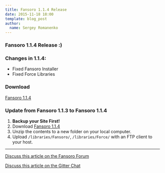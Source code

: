 ```yaml
---
title: Fansoro 1.1.4 Release
date: 2015-11-18 18:00
template: blog_post
author:
  name: Sergey Romanenko
---
```


### Fansoro 1.1.4 Release :)    

### Changes in 1.1.4:  
* Fixed Fansoro Installer  
* Fixed Force Libraries  


### Download  
[<i class="fa fa-download"></i> Fansoro 1.1.4](https://github.com/fansoro-cms/fansoro/releases/download/v1.1.4/fansoro-1.1.4.zip)  

### Update from Fansoro 1.1.3 to Fansoro 1.1.4  
1. **Backup your Site First!**    
2. Download [Fansoro 1.1.4](https://github.com/fansoro-cms/fansoro/releases/download/v1.1.4/fansoro-1.1.4.zip)    
3. Unzip the contents to a new folder on your local computer.  
4. Upload `/libraries/Fansoro/`, `/libraries/Force/` with an FTP client to your host.

<hr>  

[<i class="fa fa-comments"></i> Discuss this article on the Fansoro Forum](http://forum.fansoro.org/discussion/66/fansoro-1-1-4-release#latest)  

[<i class="fa fa-comments"></i> Discuss this article on the Gitter Chat](https://gitter.im/fansoro-cms/fansoro)  
